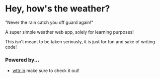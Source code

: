 # Hey, how's the weather?

"Never the rain catch you off guard again!"

A super simple weather web app, solely for learning purposes!

This isn't meant to be taken seriously, it is just for fun and sake of writing code!

### Powered by...

- [wttr.in](https://github.com/chubin/wttr.in) make sure to check it out!

